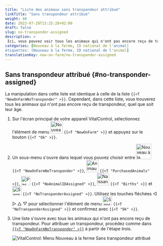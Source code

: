 ```yaml
---
title: "Liste des animaux sans transpondeur attribué"
linkTitle: "Sans transpondeur attribué"
weight: 40
date: 2023-07-28T13:25:28+02:00
draft: false
slug: no-transponder-assigned
description: >
 Ici, vous pouvez voir tous les animaux qui n'ont pas encore reçu de transpondeur et leur attribuer un transpondeur.
catégories: [Nouveau à la ferme, ID national de l'animal]
étiquettes: [Nouveau à la ferme, ID national de l'animal]
translationKey: new-on-farm/no-transponder-assigned
---
```

## Sans transpondeur attribué {#no-transponder-assigned}

La manipulation dans cette liste est identique à celle de la liste `{{<T "NewOnFarmNoTransponder" >}}`. Cependant, dans cette liste, vous trouverez tous les animaux qui n'ont pas encore reçu de transpondeur, quel que soit leur âge.

1. Sur l'écran principal de votre appareil VitalControl, sélectionnez l'élément de menu <img src="/icons/main/new-on-farm.svg" width="40" align="bottom" alt="Nouveau à la ferme" /> `{{<T "NewOnFarm" >}}` et appuyez sur le bouton `{{<T "Ok" >}}`.

2. Un sous-menu s'ouvre dans lequel vous pouvez choisir entre <img src="/icons/registration/new-on-farm-no-transponder.svg" width="50" align="bottom" alt="Nouveau à la ferme, sans transpondeur" /> `{{<T "NewOnFarmNoTransponder" >}}`, <img src="/icons/main/new-on-farm.svg" width="40" align="bottom" alt="Animaux achetés" /> `{{<T "PurchasedAnimals" >}}`, <img src="/icons/registration/no-eartag-number.svg" width="30" align="bottom" alt="Pas d'ID national de l'animal" /> `{{<T "NoAnimalIDAssigned" >}}`, <img src="/icons/main/births.svg" width="40" align="bottom" alt="Naissances" /> `{{<T "Births" >}}` et <img src="/icons/registration/no-transponder.svg" width="30" align="bottom" alt="Sans transpondeur attribué" /> `{{<T "NoTransponderAssigned" >}}`. Utilisez les touches fléchées ◁ ▷ △ ▽ pour sélectionner l'élément de menu <img src="/icons/registration/no-transponder.svg" width="30" align="bottom" alt="Sans transpondeur attribué" /> `{{<T "NoTransponderAssigned" >}}` et confirmez avec `{{<T "Ok" >}}`.

3. Une liste s'ouvre avec tous les animaux qui n'ont pas encore reçu de transpondeur. Pour attribuer un transpondeur, procédez comme dans [`{{<T "NewOnFarmNoTransponder" >}}`](../new-no-transponder/#new-on-farm-no-transponder) à partir de l'étape trois.

    ![VitalControl: Menu Nouveau à la ferme Sans transpondeur attribué](../images/notransponder2.png "Sans transpondeur attribué")
